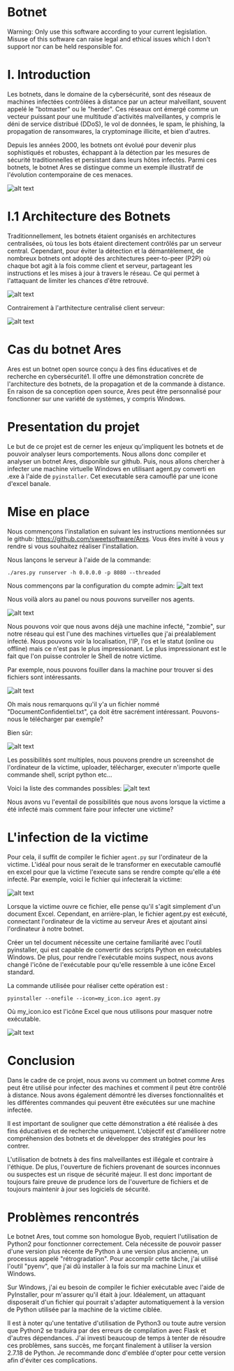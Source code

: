 # Botnet
Warning: Only use this software according to your current legislation. Misuse of this software can raise legal and ethical issues which I don't support nor can be held responsible for.

# I. Introduction

Les botnets, dans le domaine de la cybersécurité, sont des réseaux de machines infectées contrôlées à distance par un acteur malveillant, souvent appelé le "botmaster" ou le "herder". Ces réseaux ont émergé comme un vecteur puissant pour une multitude d'activités malveillantes, y compris le déni de service distribué (DDoS), le vol de données, le spam, le phishing, la propagation de ransomwares, la cryptominage illicite, et bien d'autres.

Depuis les années 2000, les botnets ont évolué pour devenir plus sophistiqués et robustes, échappant à la détection par les mesures de sécurité traditionnelles et persistant dans leurs hôtes infectés. Parmi ces botnets, le botnet Ares se distingue comme un exemple illustratif de l'évolution contemporaine de ces menaces.

![alt text](screenshots/workingofabotnet.png "Fonctionnement d'un botnet")

# I.1 Architecture des Botnets

Traditionnellement, les botnets étaient organisés en architectures centralisées, où tous les bots étaient directement contrôlés par un serveur central. Cependant, pour éviter la détection et la démantèlement, de nombreux botnets ont adopté des architectures peer-to-peer (P2P) où chaque bot agit à la fois comme client et serveur, partageant les instructions et les mises à jour à travers le réseau. Ce qui permet à l'attaquant de limiter les chances d'être retrouvé.

![alt text](screenshots/peertopeer.png "Peer to peer")


Contrairement à l'arthitecture centralisé client serveur:

![alt text](screenshots/clientserver.png "Client serveur")

# Cas du botnet Ares

Ares est un botnet open source conçu à des fins éducatives et de recherche en cybersécurité1. Il offre une démonstration concrète de l'architecture des botnets, de la propagation et de la commande à distance. En raison de sa conception open source, Ares peut être personnalisé pour fonctionner sur une variété de systèmes, y compris Windows.

# Presentation du projet

Le but de ce projet est de cerner les enjeux qu'impliquent les botnets et de pouvoir analyser leurs comportements. Nous allons donc compiler et analyser un botnet Ares, disponible sur github. Puis, nous allons chercher à infecter une machine virtuelle Windows en utilisant agent.py converti en .exe à l'aide de ```pyinstaller```. Cet executable sera camouflé par une icone d'excel banale.

# Mise en place

Nous commençons l'installation en suivant les instructions mentionnées sur le github: https://github.com/sweetsoftware/Ares.
Vous êtes invité à vous y rendre si vous souhaitez réaliser l'installation. 

Nous lançons le serveur à l'aide de la commande: 

```./ares.py runserver -h 0.0.0.0 -p 8080 --threaded```

Nous commençons par la configuration du compte admin:
![alt text](screenshots/1.png)

Nous voilà alors au panel ou nous pouvons surveiller nos agents.

![alt text](screenshots/3.png "Liste des agents controlables")

Nous pouvons voir que nous avons déjà une machine infecté, "zombie", sur notre réseau qui est l'une des machines virtuelles que j'ai préalablement infecté. Nous pouvons voir la localisation, l'IP, l'os et le statut (online ou offline) mais ce n'est pas le plus impressionant. Le plus impressionant est le fait que l'on puisse controler le Shell de notre victime.

Par exemple, nous pouvons fouiller dans la machine pour trouver si des fichiers sont intéressants.

![alt text](screenshots/6.png "Interface de la victime")

Oh mais nous remarquons qu'il y'a un fichier nommé "DocumentConfidentiel.txt", ça doit être sacrément intéressant. Pouvons-nous le télécharger par exemple? 

Bien sûr: 

![alt text](screenshots/8.png "Document confidentiel")

Les possibilités sont multiples, nous pouvons prendre un screenshot de l'ordinateur de la victime, uploader, télécharger, executer n'importe quelle commande shell, script python etc...

Voici la liste des commandes possibles: 
![alt text](screenshots/7.png "Commandes possibles")

Nous avons vu l'eventail de possibilités que nous avons lorsque la victime a été infecté mais comment faire pour infecter une victime?

# L'infection de la victime

Pour cela, il suffit de compiler le fichier ```agent.py``` sur l'ordinateur de la victime. L'idéal pour nous serait de le transformer en executable camouflé en excel pour que la victime l'execute sans se rendre compte qu'elle a été infecté. 
Par exemple, voici le fichier qui infecterait la victime: 

![alt text](screenshots/exe.png "Malware")


Lorsque la victime ouvre ce fichier, elle pense qu'il s'agit simplement d'un document Excel. Cependant, en arrière-plan, le fichier agent.py est exécuté, connectant l'ordinateur de la victime au serveur Ares et ajoutant ainsi l'ordinateur à notre botnet.

Créer un tel document nécessite une certaine familiarité avec l'outil pyinstaller, qui est capable de convertir des scripts Python en exécutables Windows. De plus, pour rendre l'exécutable moins suspect, nous avons changé l'icône de l'exécutable pour qu'elle ressemble à une icône Excel standard.

La commande utilisée pour réaliser cette opération est :

```pyinstaller --onefile --icon=my_icon.ico agent.py```

Où my_icon.ico est l'icône Excel que nous utilisons pour masquer notre exécutable.

![alt text](screenshots/12.png "Utilisation de pyinstaller sur Windows")



# Conclusion

Dans le cadre de ce projet, nous avons vu comment un botnet comme Ares peut être utilisé pour infecter des machines et comment il peut être contrôlé à distance. Nous avons également démontré les diverses fonctionnalités et les différentes commandes qui peuvent être exécutées sur une machine infectée.

Il est important de souligner que cette démonstration a été réalisée à des fins éducatives et de recherche uniquement. L'objectif est d'améliorer notre compréhension des botnets et de développer des stratégies pour les contrer.

L'utilisation de botnets à des fins malveillantes est illégale et contraire à l'éthique. De plus, l'ouverture de fichiers provenant de sources inconnues ou suspectes est un risque de sécurité majeur. Il est donc important de toujours faire preuve de prudence lors de l'ouverture de fichiers et de toujours maintenir à jour ses logiciels de sécurité.



# Problèmes rencontrés

Le botnet Ares, tout comme son homologue Byob, requiert l'utilisation de Python2 pour fonctionner correctement. Cela nécessite de pouvoir passer d'une version plus récente de Python à une version plus ancienne, un processus appelé "rétrogradation". Pour accomplir cette tâche, j'ai utilisé l'outil "pyenv", que j'ai dû installer à la fois sur ma machine Linux et Windows.

Sur Windows, j'ai eu besoin de compiler le fichier exécutable avec l'aide de PyInstaller, pour m'assurer qu'il était à jour. Idéalement, un attaquant disposerait d'un fichier qui pourrait s'adapter automatiquement à la version de Python utilisée par la machine de la victime ciblée.

Il est à noter qu'une tentative d'utilisation de Python3 ou toute autre version que Python2 se traduira par des erreurs de compilation avec Flask et d'autres dépendances. J'ai investi beaucoup de temps à tenter de résoudre ces problèmes, sans succès, me forçant finalement à utiliser la version 2.7.18 de Python. Je recommande donc d'emblée d'opter pour cette version afin d'éviter ces complications.



